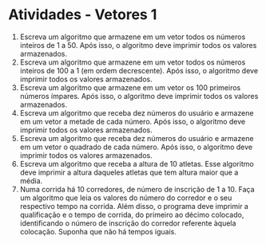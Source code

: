 # Atividades - Vetores 1
1. Escreva um algoritmo que armazene em um vetor todos os números inteiros de 1 a 50. Após isso, o
algoritmo deve imprimir todos os valores armazenados.
2. Escreva um algoritmo que armazene em um vetor todos os números inteiros de 100 a 1 (em ordem
decrescente). Após isso, o algoritmo deve imprimir todos os valores armazenados.
3. Escreva um algoritmo que armazene em um vetor os 100 primeiros números ímpares. Após isso, o
algoritmo deve imprimir todos os valores armazenados.
4. Escreva um algoritmo que receba dez números do usuário e armazene em um vetor a metade de cada
número. Após isso, o algoritmo deve imprimir todos os valores armazenados.
5. Escreva um algoritmo que receba dez números do usuário e armazene em um vetor o quadrado de
cada número. Após isso, o algoritmo deve imprimir todos os valores armazenados.
6. Escreva um algoritmo que receba a altura de 10 atletas. Esse algoritmo deve imprimir a altura
daqueles atletas que tem altura maior que a média.
7. Numa corrida há 10 corredores, de número de inscrição de 1 a 10. Faça um algoritmo que leia os
valores do número do corredor e o seu respectivo tempo na corrida. Além disso, o programa deve
imprimir a qualificação e o tempo de corrida, do primeiro ao décimo colocado, identificando o
número de inscrição do corredor referente àquela colocação. Suponha que não há tempos iguais.

